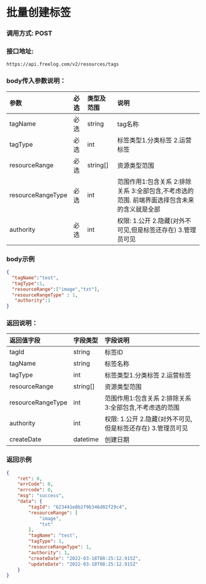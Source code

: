 # 批量创建标签



### 调用方式: POST



### 接口地址:

```
https://api.freelog.com/v2/resources/tags
```



### body传入参数说明：

| 参数 | 必选 | 类型及范围 | 说明 |
| :--- | :--- | :--- | :--- |
|tagName | 必选 | string | tag名称 |
|tagType | 必选 | int | 标签类型1.分类标签 2.运营标签 |
|resourceRange | 必选 | string[] | 资源类型范围 |
|resourceRangeType | 必选 | int | 范围作用1:包含关系 2:排除关系 3:全部包含,不考虑选的范围. 前端界面选择包含未来的含义就是全部 |
|authority | 必选 | int | 权限: 1.公开 2.隐藏(对外不可见,但是标签还存在) 3.管理员可见 |



### body示例

```json
{
  "tagName":"test",
  "tagType":1,
  "resourceRange":["image","txt"],
  "resourceRangeType" : 1,
   "authority":1
}
```



### 返回说明：

| 返回值字段 | 字段类型 | 字段说明 |
| :--- | :--- | :--- |
| tagId | string | 标签ID |
| tagName | string | 标签名称 |
| tagType | int | 标签类型1.分类标签 2.运营标签 |
| resourceRange | string[] | 资源类型范围 |
| resourceRangeType | int | 范围作用1:包含关系 2:排除关系 3:全部包含,不考虑选的范围 |
| authority | int | 权限: 1.公开 2.隐藏(对外不可见,但是标签还存在) 3.管理员可见 |
| createDate | datetime | 创建日期 |



### 返回示例

```json
{
    "ret": 0,
    "errCode": 0,
    "errcode": 0,
    "msg": "success",
    "data": {
        "tagId": "623441e8b2f9b346d02f29c4",
        "resourceRange": [
            "image",
            "txt"
        ],
        "tagName": "test",
        "tagType": 1,
        "resourceRangeType": 1,
        "authority": 1,
        "createDate": "2022-03-18T08:25:12.915Z",
        "updateDate": "2022-03-18T08:25:12.915Z"
    }
}
```
